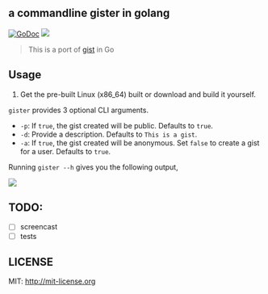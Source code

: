 a commandline gister in golang
---
[![GoDoc](https://godoc.org/github.com/delta24/gister?status.svg)](https://godoc.org/github.com/delta24/gister)
![](https://img.shields.io/github/issues/delta24/gister.svg)


> This is a port of [gist](https://github.com/defunkt/gist) in Go

## Usage

1. Get the pre-built Linux (x86_64) built or download and build it yourself.

`gister` provides 3 optional CLI arguments.
  - `-p`: If `true`, the gist created will be public. Defaults to `true`.
  - `-d`: Provide a description. Defaults to `This is a gist`.
  - `-a`: If `true`, the gist created will be anonymous. Set `false` to create a gist for a user. Defaults to `true`.

Running `gister --h` gives you the following output,

![](http://i.imgur.com/tu3fFop.png)


## TODO:

- [ ] screencast
- [ ] tests

## LICENSE

MIT: http://mit-license.org

